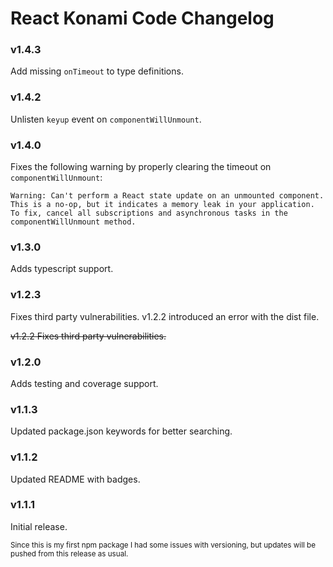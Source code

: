# React Konami Code Changelog

### v1.4.3
Add missing `onTimeout` to type definitions.

### v1.4.2
Unlisten `keyup` event on `componentWillUnmount`.

### v1.4.0
Fixes the following warning by properly clearing the timeout on `componentWillUnmount`:

```
Warning: Can't perform a React state update on an unmounted component. This is a no-op, but it indicates a memory leak in your application. To fix, cancel all subscriptions and asynchronous tasks in the componentWillUnmount method.
```

### v1.3.0
Adds typescript support.

### v1.2.3
Fixes third party vulnerabilities. v1.2.2 introduced an error with the dist file.

~~v1.2.2
Fixes third party vulnerabilities.~~

### v1.2.0
Adds testing and coverage support.

### v1.1.3
Updated package.json keywords for better searching.

### v1.1.2
Updated README with badges.

### v1.1.1
Initial release.

<small>Since this is my first npm package I had some issues with versioning, but updates will be pushed from this release as usual.</small>